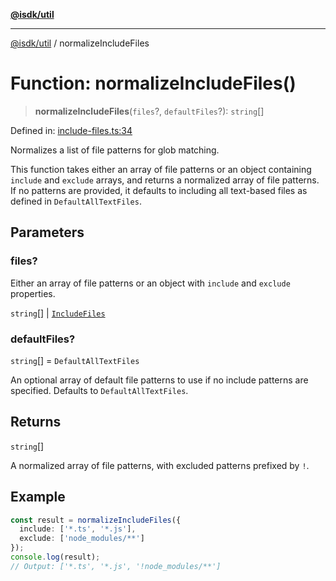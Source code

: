[**@isdk/util**](../README.md)

***

[@isdk/util](../globals.md) / normalizeIncludeFiles

# Function: normalizeIncludeFiles()

> **normalizeIncludeFiles**(`files`?, `defaultFiles`?): `string`[]

Defined in: [include-files.ts:34](https://github.com/isdk/util.js/blob/f467c507a8cfd31890519496ac9059c8ad3f8d03/src/include-files.ts#L34)

Normalizes a list of file patterns for glob matching.

This function takes either an array of file patterns or an object containing `include` and `exclude` arrays,
and returns a normalized array of file patterns. If no patterns are provided, it defaults to including
all text-based files as defined in `DefaultAllTextFiles`.

## Parameters

### files?

Either an array of file patterns or an object with `include` and `exclude` properties.

`string`[] | [`IncludeFiles`](../interfaces/IncludeFiles.md)

### defaultFiles?

`string`[] = `DefaultAllTextFiles`

An optional array of default file patterns to use if no include patterns are specified.
                      Defaults to `DefaultAllTextFiles`.

## Returns

`string`[]

A normalized array of file patterns, with excluded patterns prefixed by `!`.

## Example

```typescript
const result = normalizeIncludeFiles({
  include: ['*.ts', '*.js'],
  exclude: ['node_modules/**']
});
console.log(result);
// Output: ['*.ts', '*.js', '!node_modules/**']
```

